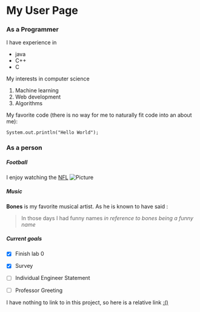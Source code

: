 # My User Page


### As a Programmer

I have experience in
- java
- C++
- C

My interests in computer science
1. Machine learning
2. Web development
3. Algorithms

My favorite code (there is no way for me to naturally fit code into an about me):
```
System.out.println("Hello World");
```

### As a person

##### Football
I enjoy watching the [NFL](https://www.nfl.com/)
![Picture](https://www.si.com/.image/t_share/MTkyNjMyMDYxNTMyNTc5MzY0/dolphins-butt-punt.jpg)

##### Music
**Bones** is my favorite musical artist.
As he is known to have said :
> In those days I had funny names
*in reference to bones being a funny name*

##### Current goals
- [x] Finish lab 0
- [x] Survey
- [ ] Individual Engineer Statement
- [ ] Professor Greeting


I have nothing to link to in this project, so here is a relative link [:()](required.md)
